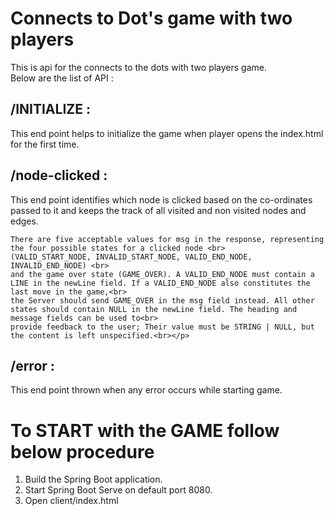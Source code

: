 # Connects to Dot's game with two players

This is api for the connects to the dots with two players game.<br>
Below are the list of API :

## /INITIALIZE :

<p> This end point helps to initialize the game when player opens the index.html for the first time.</p>

## /node-clicked :

<p> This end point identifies which node is clicked based on the co-ordinates passed to it and keeps the track of all visited and non visited nodes and edges.<br>

    There are five acceptable values for msg in the response, representing the four possible states for a clicked node <br>
    (VALID_START_NODE, INVALID_START_NODE, VALID_END_NODE, INVALID_END_NODE) <br>
    and the game over state (GAME_OVER). A VALID_END_NODE must contain a LINE in the newLine field. If a VALID_END_NODE also constitutes the last move in the game,<br>
    the Server should send GAME_OVER in the msg field instead. All other states should contain NULL in the newLine field. The heading and message fields can be used to<br>
    provide feedback to the user; Their value must be STRING | NULL, but the content is left unspecified.<br></p>

## /error :

<p> This end point thrown when any error occurs while starting game. </p>


# To START with the GAME follow below procedure <br>

1. Build the Spring Boot application. <br>
2. Start Spring Boot Serve on default port 8080. <br>
3. Open client/index.html <br>
